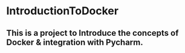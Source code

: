 # IntroductionToDocker

## This is a project to Introduce the concepts of Docker & integration with Pycharm.
